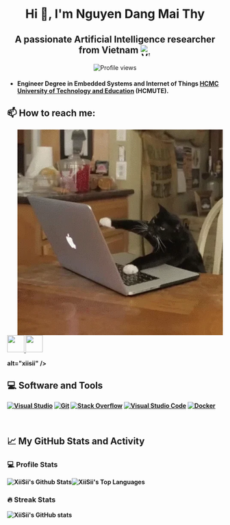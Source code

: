 <h1 align="center">Hi 👋, I'm Nguyen Dang Mai Thy</h1>
<div align="center">
  <h2 >A passionate Artificial Intelligence researcher from Vietnam
  <img src="https://img.icons8.com/color/48/000000/vietnam-circular.png" alt="Vietnam flag" style="height: 25px; width: 25px; display: inline-block; vertical-align: middle;"></h2>
  <img src="https://komarev.com/ghpvc/?username=xiisii" alt="Profile views" style="display: inline-block; vertical-align: middle;">
</div>

<h4><b> 
  
- Engineer Degree in Embedded Systems and Internet of Things [HCMC University of Technology and Education](https://hcmute.edu.vn/) (HCMUTE). 

<h2 align="left"> 📫 How to reach me:</h2>
<p><img align="right" src="https://github.com/xiisii/xiisii/blob/main/giphy.gif" width="480" height="480" 
<p align="left">
  <a href="https://www.facebook.com/xiisii/" alt="Facebook">
    <img src="https://img.icons8.com/fluent/48/000000/facebook-new.png" target="_blank" height="40" width="40"/>
  </a> 
  <a href="mailto:xiisiimt@gmail.com" alt="Email">
    <img src="https://img.icons8.com/fluent/48/000000/mailing.png" height="40" width="40"/>
  </a>
</p>
alt="xiisii" /></p>

💻 Software and Tools
--
<p>
    <a href="https://github.com/xiisii"><img alt="Visual Studio" src="https://img.shields.io/badge/-visual%20studio-purple?style=for-the-badge&logo=visualstudio&logoColor=white"></a>
    <a href="https://github.com/xiisii"><img alt="Git" src="https://img.shields.io/badge/Git%20-%23F05033.svg?style=for-the-badge&logo=git&logoColor=white"></a>
    <a href="https://github.com/xiisii"><img alt="Stack Overflow" src="https://img.shields.io/badge/-Stack%20Overflow-FE7A16?style=for-the-badge&logo=stack-overflow&logoColor=white"></a>
    <a href="https://github.com/xiisii"><img alt="Visual Studio Code" src="https://img.shields.io/badge/Visual%20Studio%20Code-0078d7.svg?style=for-the-badge&logo=visual-studio-code&logoColor=white"></a>
    <a href="https://github.com/xiisii"><img alt="Docker" src="https://img.shields.io/badge/-Docker-blue?style=for-the-badge&logo=docker&logoColor=white"></a>
</p>
</br>

## 📈 My GitHub Stats and Activity

### 💻 Profile Stats

<img alt="XiiSii's Github Stats" src="https://github-readme-stats.vercel.app/api/?username=xiisii&show_icons=true&include_all_commits=true&count_private=true&theme=react&hide_border=true&bg_color=1F222E&title_color=F85D7F&icon_color=F8D866" height="192px"/><img alt="XiiSii's Top Languages" src="https://github-readme-stats.vercel.app/api/top-langs/?username=xiisii&langs_count=8&layout=compact&theme=react&hide_border=true&bg_color=1F222E&title_color=F85D7F&icon_color=F8D866" height="192px"/>

### 🔥 Streak Stats

![XiiSii's GitHub stats](https://github-readme-streak-stats.herokuapp.com/?user=xiisii&theme=tokyonight)



